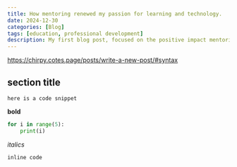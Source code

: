 ```yaml
---
title: How mentoring renewed my passion for learning and technology.
date: 2024-12-30
categories: [Blog]
tags: [education, professional development]
description: My first blog post, focused on the positive impact mentoring local high school students has on my personal and professional development.
---
```



https://chirpy.cotes.page/posts/write-a-new-post/#syntax

## section title

```
here is a code snippet
```

**bold**

```python
for i in range(5):
    print(i)
```

_italics_

`inline code`
